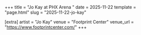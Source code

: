 +++
title = "Jo Kay at PHX Arena "
date = 2025-11-22
template = "page.html"
slug = "2025-11-22-jo-kay"

[extra]
artist = "Jo Kay"
venue = "Footprint Center"
venue_url = "https://www.footprintcenter.com/"
+++
